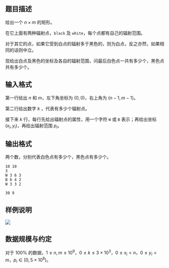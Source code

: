 ## 题目描述

给出一个 $n\times m$ 的矩形。

在它上面有两种辐射点，`black` 及 `white`，每个点都有自己的辐射范围。

对于其它的点，如果它受到白点的辐射多于黑色的，则为白点，反之亦然，如果相同的话则中立。

现给出白点及黑色的坐标及各自的辐射范围，问最后白色点一共有多少个，黑色点共有多少个。

## 输入格式

第一行给出 $n$ 和 $m$，左下角坐标为 $(0,0)$，右上角为 $(n-1,m-1)$。

第二行给出数字 $k$ ，代表有多少个辐射点。

接下来 $k$ 行，每行先给出辐射点的属性，用一个字符 `W` 或 `B` 表示；再给出坐标 $(x_i,y_i)$，再给出辐射范围 $p_i$。

## 输出格式

两个数，分别代表白色点有多少个，黑色点有多少个。


```input1
10 10
3
W 3 6 3
B 6 4 2
W 3 3 2
```


```output1
30 9
```

## 样例说明 

![](file://pic1.jpg)



## 数据规模与约定

对于 $100\%$ 的数据，$1 \leq n,m \leq 10^9$，$0 \le k \leq 3\times 10^3$，$0 \leq x_i< n$，$0\leq y_i< m$，$p_i\in[0, 5\times 10^8)$。

